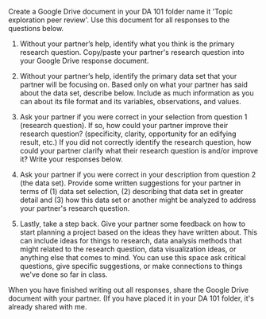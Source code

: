 Create a Google Drive document in your DA 101 folder name it 'Topic exploration peer review'. Use this document for all responses to the questions below. 

1. Without your partner’s help, identify what you think is the primary research question. Copy/paste your partner's research question into your Google Drive response document.

2. Without your partner’s help, identify the primary data set that your partner will be focusing on. Based only on what your partner has said about the data set, describe below. Include as much information as you can about its file format and its variables, observations, and values.  

3. Ask your partner if you were correct in your selection from question 1 (research question). If so, how could your partner improve their research question? (specificity, clarity, opportunity for an edifying result, etc.)  If you did not correctly identify the research question, how could your partner clarify what their research question is and/or improve it? Write your responses below. 

4. Ask your partner if you were correct in your description from question 2 (the data set). Provide some written suggestions for your partner in terms of (1) data set selection, (2) describing that data set in greater detail and (3) how this data set or another might be analyzed to address your partner's research question. 

5. Lastly, take a step back. Give your partner some feedback on how to start planning a project based on the ideas they have written about. This can include ideas for things to research, data analysis methods that might related to the research question, data visualization ideas, or anything else that comes to mind. You can use this space ask critical questions, give specific suggestions, or make connections to things we've done so far in class. 

When you have finished writing out all responses, share the Google Drive document with your partner. (If you have placed it in your DA 101 folder, it's already shared with me.  
